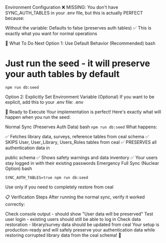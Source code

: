 Environment Configuration
❌ MISSING: You don't have SYNC_AUTH_TABLES in your 
.env
 file, but this is actually PERFECT because:

Without the variable: Defaults to false (preserves auth tables) ✅
This is exactly what you want for normal operations

🎯 What To Do Next
Option 1: Use Default Behavior (Recommended)
bash
# Just run the seed - it will preserve your auth tables by default
`npm run db:seed`

Option 2: Explicitly Set Environment Variable (Optional)
If you want to be explicit, add this to your 
.env
 file:
.env

🚀 Ready to Execute
Your implementation is perfect! Here's exactly what will happen when you run the seed:

Normal Sync (Preserves Auth Data)
bash
`npm run db:seed`
What happens:

✅ Fetches library data, surveys, reference tables from ceal schema
✅ SKIPS User, User_Library, Users_Roles tables from ceal
✅ PRESERVES all authentication data in 

public
 schema
✅ Shows safety warnings and data inventory
✅ Your users stay logged in with their existing passwords
Emergency Full Sync (Nuclear Option)
bash

`SYNC_AUTH_TABLES=true npm run db:seed`

Use only if you need to completely restore from ceal

📋 Verification Steps
After running the normal sync, verify it worked correctly:

Check console output - should show "User data will be preserved"
Test user login - existing users should still be able to log in
Check data restoration - library/survey data should be updated from ceal
Your setup is production-ready and will safely preserve your authentication data while restoring corrupted library data from the ceal schema! 🎉